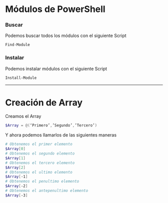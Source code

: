 # Módulos de PowerShell

### Buscar

Podemos buscar todos los módulos con el siguiente Script
```powershell
Find-Module
```

### Instalar

Podemos instalar módulos con el siguiente Script
```powershell
Install-Module
```


---------------------------

# Creación de Array

Creamos el Array

```powershell
$Array = @(‘Primero’,’Segundo’,’Tercero’)
```

Y ahora podemos llamarlos de las siguientes maneras
```powershell
# Obtenemos el primer elemento
$Array[0]
# Obtenemos el segundo elemento
$Array[1]
# Obtenemos el tercero elemento
$Array[2]
# Obtenemos el ultimo elemento
$Array[-1]
# Obtenemos el penultimo elemento
$Array[-2]
# Obtenemos el antepenultimo elemento
$Array[-3]
```

